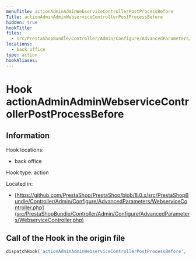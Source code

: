 ```yaml
---
menuTitle: actionAdminAdminWebserviceControllerPostProcessBefore
Title: actionAdminAdminWebserviceControllerPostProcessBefore
hidden: true
hookTitle: 
files:
  - src/PrestaShopBundle/Controller/Admin/Configure/AdvancedParameters/WebserviceController.php
locations:
  - back office
type: action
hookAliases:
---
```


# Hook actionAdminAdminWebserviceControllerPostProcessBefore

## Information

Hook locations: 
  - back office

Hook type: action

Located in: 
  - [https://github.com/PrestaShop/PrestaShop/blob/8.0.x/src/PrestaShopBundle/Controller/Admin/Configure/AdvancedParameters/WebserviceController.php](src/PrestaShopBundle/Controller/Admin/Configure/AdvancedParameters/WebserviceController.php)

## Call of the Hook in the origin file

```php
dispatchHook('actionAdminAdminWebserviceControllerPostProcessBefore', ['controller' => $this])
```